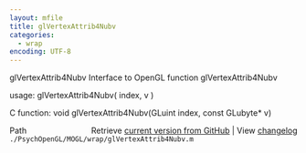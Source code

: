 ```yaml
---
layout: mfile
title: glVertexAttrib4Nubv
categories:
  - wrap
encoding: UTF-8
---
```


glVertexAttrib4Nubv  Interface to OpenGL function glVertexAttrib4Nubv

usage:  glVertexAttrib4Nubv\( index, v \)

C function:  void glVertexAttrib4Nubv\(GLuint index, const GLubyte\* v\)


<div class="code_header" style="text-align:right;">
  <span style="float:left;">Path&nbsp;&nbsp;</span> <span class="counter">Retrieve <a href=
  "https://raw.github.com/Psychtoolbox-3/Psychtoolbox-3/beta/./PsychOpenGL/MOGL/wrap/glVertexAttrib4Nubv.m">current version from GitHub</a> | View <a href=
  "https://github.com/Psychtoolbox-3/Psychtoolbox-3/commits/beta/./PsychOpenGL/MOGL/wrap/glVertexAttrib4Nubv.m">changelog</a></span>
</div>
<div class="code">
  <code>./PsychOpenGL/MOGL/wrap/glVertexAttrib4Nubv.m</code>
</div>
